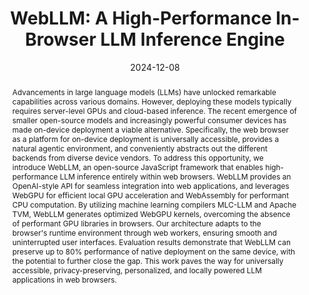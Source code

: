 ---
title: 'WebLLM: A High-Performance In-Browser LLM Inference Engine'

authors:
  - Charlie F. Ruan
  - Yucheng Qin
  - Xun Zhou
  - Ruihang Lai
  - Hongyi Jin
  - Yixin Dong
  - Bohan Hou
  - Meng-Shiun Yu
  - Yiyan Zhai
  - Sudeep Agarwal
  - Hangrui Cao
  - Siyuan Feng
  - Tianqi Chen

# Author notes (optional)
# author_notes:
#   - 'Equal contribution'

date: '2024-12-08'
doi: ''

# Schedule page publish date (NOT publication's date).
publishDate: '2024-12-08'

# Publication type.
# Accepts a single type but formatted as a YAML list (for Hugo requirements).
# Enter a publication type from the CSL standard.
publication_types: ['preprint']

# Publication name and optional abbreviated publication name.
publication: Preprint
publication_short: Preprint

abstract: Advancements in large language models (LLMs) have unlocked remarkable capabilities across various domains. However, deploying these models typically requires server-level GPUs and cloud-based inference. The recent emergence of smaller open-source models and increasingly powerful consumer devices has made on-device deployment a viable alternative. Specifically, the web browser as a platform for on-device deployment is universally accessible, provides a natural agentic environment, and conveniently abstracts out the different backends from diverse device vendors. To address this opportunity, we introduce WebLLM, an open-source JavaScript framework that enables high-performance LLM inference entirely within web browsers. WebLLM provides an OpenAI-style API for seamless integration into web applications, and leverages WebGPU for efficient local GPU acceleration and WebAssembly for performant CPU computation. By utilizing machine learning compilers MLC-LLM and Apache TVM, WebLLM generates optimized WebGPU kernels, overcoming the absence of performant GPU libraries in browsers. Our architecture adapts to the browser's runtime environment through web workers, ensuring smooth and uninterrupted user interfaces. Evaluation results demonstrate that WebLLM can preserve up to 80% performance of native deployment on the same device, with the potential to further close the gap. This work paves the way for universally accessible, privacy-preserving, personalized, and locally powered LLM applications in web browsers.

tags: []

# Display this page in the Featured widget?
featured: true

# Custom links (uncomment lines below)
# links:
# - name: Custom Link
#   url: http://example.org

# url_pdf: 'https://openreview.net/pdf?id=ISRyILhAyS'
# url_poster: 'https://docs.google.com/presentation/d/1t3zp4-4bu7gZcFs-gJL0okiSw_0hd01X/edit?usp=sharing'
url_code: 'https://github.com/mlc-ai/web-llm'

# Featured image
# To use, add an image named `featured.jpg/png` to your page's folder.
# image:
#   caption: 'Image credit: CD-GraB Paper Figure 1'
#   focal_point: ''
#   preview_only: false

---